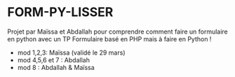 # FORM-PY-LISSER
Projet par Maïssa et Abdallah pour comprendre comment faire un formulaire en python avec un TP Formulaire basé en PHP mais à faire en Python !

- mod 1,2,3: Maïssa (validé le 29 mars)
- mod 4,5,6 et 7 : Abdallah
- mod 8 : Abdallah & Maïssa
